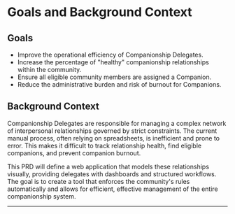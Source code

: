 # Goals and Background Context

## Goals

* Improve the operational efficiency of Companionship Delegates.
* Increase the percentage of "healthy" companionship relationships within the community.
* Ensure all eligible community members are assigned a Companion.
* Reduce the administrative burden and risk of burnout for Companions.

## Background Context

Companionship Delegates are responsible for managing a complex network of interpersonal relationships governed by strict constraints. The current manual process, often relying on spreadsheets, is inefficient and prone to error. This makes it difficult to track relationship health, find eligible companions, and prevent companion burnout.

This PRD will define a web application that models these relationships visually, providing delegates with dashboards and structured workflows. The goal is to create a tool that enforces the community's rules automatically and allows for efficient, effective management of the entire companionship system.

---